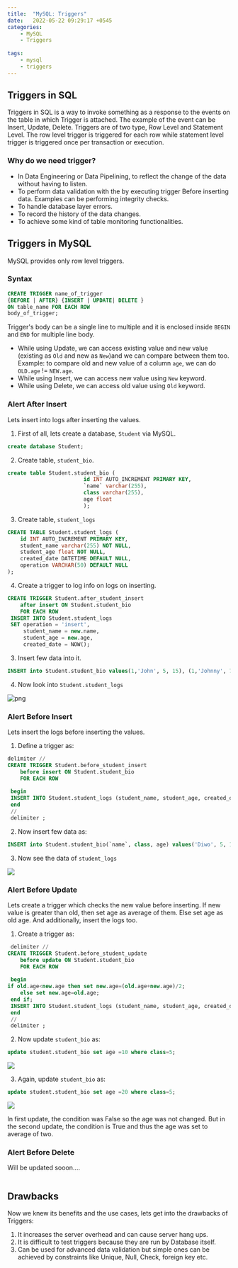 ```yaml
---
title:  "MySQL: Triggers"
date:   2022-05-22 09:29:17 +0545
categories:
    - MySQL
    - Triggers
    
tags:
    - mysql
    - triggers
---
```


## Triggers in SQL
Triggers in SQL is a way to invoke something as a response to the events on the table in which Trigger is attached. The example of the event can be Insert, Update, Delete. Triggers are of two type, Row Level and Statement Level. The row level trigger is triggered for each row while statement level trigger is triggered once per transaction or execution. 

### Why do we need trigger?

* In Data Engineering or Data Pipelining, to reflect the change of the data without having to listen.
* To perform data validation with the by executing trigger Before inserting data. Examples can be performing integrity checks.
* To handle database layer errors.
* To record the history of the data changes.
* To achieve some kind of table monitoring functionalities.


## Triggers in MySQL
MySQL provides only row level triggers.

### Syntax

```sql
CREATE TRIGGER name_of_trigger
{BEFORE | AFTER} {INSERT | UPDATE| DELETE }
ON table_name FOR EACH ROW
body_of_trigger;
```

Trigger's body can be a single line to multiple and it is enclosed inside `BEGIN` and `END` for multiple line body.

* While using Update, we can access existing value and new value (existing as `Old` and new as `New`)and we can compare between them too. Example: to compare old and new value of a column `age`, we can do `OLD.age` != `NEW.age`.
* While using Insert, we can access new value using `New` keyword.
* While using Delete, we can access old value using `Old` keyword.



### Alert After Insert
Lets insert into logs after inserting the values.

1. First of all, lets create a database, `Student` via MySQL. 

```sql
create database Student;
```

2. Create table, `student_bio`.

```sql
create table Student.student_bio (
                        id INT AUTO_INCREMENT PRIMARY KEY,
                        `name` varchar(255),
                        class varchar(255),
                        age float
                        );
```

3. Create table, `student_logs`

```sql
CREATE TABLE Student.student_logs (
    id INT AUTO_INCREMENT PRIMARY KEY,
    student_name varchar(255) NOT NULL,
    student_age float NOT NULL,
    created_date DATETIME DEFAULT NULL,
    operation VARCHAR(50) DEFAULT NULL
);

```

4. Create a trigger to log info on logs on inserting.

```sql
CREATE TRIGGER Student.after_student_insert 
    after insert ON Student.student_bio
    FOR EACH ROW 
 INSERT INTO Student.student_logs
 SET operation = 'insert',
     student_name = new.name,
     student_age = new.age,
     created_date = NOW();
```

3. Insert few data into it.

```sql
INSERT into Student.student_bio values(1,'John', 5, 15), (1,'Johnny', 7, 25);
```

4. Now look into `Student.student_logs`


![png](after_insert1.png)



### Alert Before Insert
Lets insert the logs before inserting the values.

1. Define a trigger as:

```sql
delimiter // 
CREATE TRIGGER Student.before_student_insert 
    before insert ON Student.student_bio
    FOR EACH ROW 
 
 begin
 INSERT INTO Student.student_logs (student_name, student_age, created_date, operation) values(new.name, new.age,now(), 'insert_before');
 end
 //
 delimiter ;
```

2. Now insert few data as:

```sql
INSERT into Student.student_bio(`name`, class, age) values('Diwo', 5, 15), ('Ben', 7, 25);
```

3. Now see the data of `student_logs`

![]({{site.url}}/assets/mysql/before_insert1.png)

### Alert Before Update

Lets create a trigger which checks the new value before inserting. If new value is greater than old, then set age as average of them. Else set age as old age. And additionally, insert the logs too.

1. Create a trigger as:
```sql
 delimiter // 
CREATE TRIGGER Student.before_student_update
    before update ON Student.student_bio
    FOR EACH ROW 
 
 begin
if old.age<new.age then set new.age=(old.age+new.age)/2;
	else set new.age=old.age; 
 end if;
 INSERT INTO Student.student_logs (student_name, student_age, created_date, operation) values(old.name, new.age,now(), 'update_before');
 end
 //
 delimiter ;
```
2. Now update `student_bio` as:

```sql
update student.student_bio set age =10 where class=5; 
```

![]({{site.url}}/assets/mysql/update_before1.png)

3. Again, update `student_bio` as:

```sql
update student.student_bio set age =20 where class=5; 
```

![]({{site.url}}/assets/mysql/update_before2.png)


In first update, the condition was False so the age was not changed. But in the second update, the condition is True and thus the age was set to average of two.

### Alert Before Delete

Will be updated sooon....


```python

```

## Drawbacks
Now we knew its benefits and the use cases, lets get into the drawbacks of Triggers:
1. It increases the server overhead and can cause server hang ups.
2. It is difficult to test triggers because they are run by Database itself.
3. Can be used for advanced data validation but simple ones can be achieved by constraints like Unique, Null, Check, foreign key etc.